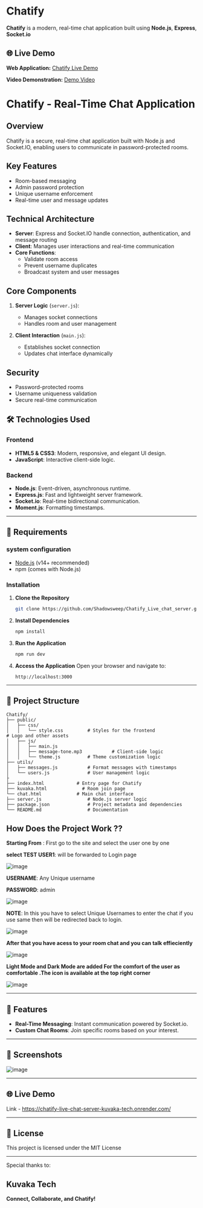 # Chatify

**Chatify** is a modern, real-time chat application built using **Node.js**, **Express**, **Socket.io**

## 🌐 Live Demo

**Web Application:** [Chatify Live Demo](https://chatify-live-chat-server-kuvaka-tech.onrender.com/)

**Video Demonstration:** [Demo Video](https://drive.google.com/file/d/1EbgyH-ZkJZ1x0u_mtAviB5UQMIlcTWer/view?usp=sharing )

# Chatify - Real-Time Chat Application

## Overview
Chatify is a secure, real-time chat application built with Node.js and Socket.IO, enabling users to communicate in password-protected rooms.

## Key Features
- Room-based messaging
- Admin password protection
- Unique username enforcement
- Real-time user and message updates

## Technical Architecture
- **Server**: Express and Socket.IO handle connection, authentication, and message routing
- **Client**: Manages user interactions and real-time communication
- **Core Functions**:
  * Validate room access
  * Prevent username duplicates
  * Broadcast system and user messages

## Core Components
1. **Server Logic** (`server.js`):
   - Manages socket connections
   - Handles room and user management

2. **Client Interaction** (`main.js`):
   - Establishes socket connection
   - Updates chat interface dynamically

## Security
- Password-protected rooms
- Username uniqueness validation
- Secure real-time communication


## 🛠️ Technologies Used

### Frontend
- **HTML5 & CSS3**: Modern, responsive, and elegant UI design.
- **JavaScript**: Interactive client-side logic.


### Backend
- **Node.js**: Event-driven, asynchronous runtime.
- **Express.js**: Fast and lightweight server framework.
- **Socket.io**: Real-time bidirectional communication.
- **Moment.js**: Formatting timestamps.

---

## 🚀 Requirements

### system configuration

- [Node.js](https://nodejs.org/) (v14+ recommended)
- npm (comes with Node.js)

### Installation

1. **Clone the Repository**
   ```bash
   git clone https://github.com/Shadowsweep/Chatify_Live_chat_server.git

   ```

2. **Install Dependencies**
   ```bash
   npm install
   ```

3. **Run the Application**
   ```bash
   npm run dev
   ```

4. **Access the Application**
   Open your browser and navigate to:
   ```
   http://localhost:3000
   ```

---

## 📂 Project Structure

```
Chatify/
├── public/
│   ├── css/
│   │   └── style.css         # Styles for the frontend               # Logo and other assets
│   ├── js/
│   │   ├── main.js
│   │   ├── message-tone.mp3           # Client-side logic
│   │   └── theme.js          # Theme customization logic
├── utils/
│   ├── messages.js           # Format messages with timestamps
│   └── users.js              # User management logic
├
├── index.html            # Entry page for Chatify
├── kuvaka.html             # Room join page
└── chat.html             # Main chat interface
├── server.js                 # Node.js server logic
├── package.json              # Project metadata and dependencies
└── README.md                 # Documentation
```



## How Does the Project Work ??

**Starting From** : First go to the site and select the user one by one 

**select TEST USER1**:  will be forwarded to Login page

![image](https://github.com/user-attachments/assets/89848ef9-d954-4205-89ec-91b8b624b09b)

 

**USERNAME**: Any Unique username

**PASSWORD**: admin

![image](https://github.com/user-attachments/assets/6badfcf7-cbcd-4f79-ae4e-f9378b66de14)


**NOTE**: In this you have to select Unique Usernames to enter the chat if you use same then will be redirected  back to login.

![image](https://github.com/user-attachments/assets/e111dbd9-e6b1-4eec-9f13-10bd833a35a0)


**After that you have acess to your room chat and you can talk effieciently**

![image](https://github.com/user-attachments/assets/71b212fe-b685-4c11-8126-13c6075cded7)


**Light Mode and Dark Mode are added For the comfort of the user as comfortable .The icon is available at the top right corner**

![image](https://github.com/user-attachments/assets/2d70d7c0-faa8-4f93-a380-a122a51b718a)


---
## 🌟 Features

- **Real-Time Messaging**: Instant communication powered by Socket.io.
- **Custom Chat Rooms**: Join specific rooms based on your interest.
---

## 📸 Screenshots



![image](https://github.com/user-attachments/assets/b926d9d4-e80d-4eee-a7d1-b33abd6ab5f9)


---

## 🌐 Live Demo

Link - https://chatify-live-chat-server-kuvaka-tech.onrender.com/

---


## 📜 License

This project is licensed under the MIT License

---



Special thanks to:
## Kuvaka Tech

**Connect, Collaborate, and Chatify!**
